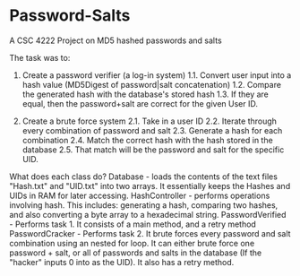 # Password-Salts
A CSC 4222 Project on MD5 hashed passwords and salts

The task was to:
1) Create a password verifier (a log-in system)
1.1. Convert user input into a hash value (MD5Digest of password|salt concatenation)
1.2. Compare the generated hash with the database's stored hash
1.3. If they are equal, then the password+salt are correct for the given User ID.

2) Create a brute force system
2.1. Take in a user ID
2.2. Iterate through every combination of password and salt
2.3. Generate a hash for each combination
2.4. Match the correct hash with the hash stored in the database
2.5. That match will be the password and salt for the specific UID.

What does each class do?
Database - loads the contents of the text files "Hash.txt" and "UID.txt" into two arrays. It essentially keeps the Hashes and UIDs in RAM for later accessing.
HashController - performs operations involving hash. This includes: generating a hash, comparing two hashes, and also converting a byte array to a hexadecimal string.
PasswordVerified - Performs task 1. It consists of a main method, and a retry method
PasswordCracker - Performs task 2. It brute forces every password and salt combination using an nested for loop. It can either brute force one password + salt, or all of passwords and salts in the database (If the "hacker" inputs 0 into as the UID). It also has a retry method.
